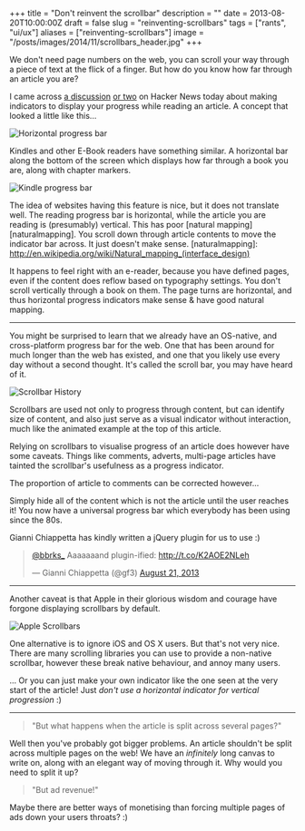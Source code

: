 +++
title = "Don't reinvent the scrollbar"
description = ""
date = 2013-08-20T10:00:00Z
draft = false
slug = "reinventing-scrollbars"
tags = ["rants", "ui/ux"]
aliases = ["reinventing-scrollbars"]
image = "/posts/images/2014/11/scrollbars_header.jpg"
+++

We don't need page numbers on the web, you can scroll your way through a piece of text at the flick of a finger. But how do you know how far through an article you are?

I came across [a discussion](https://news.ycombinator.com/item?id=6238839) [or two](https://news.ycombinator.com/item?id=6239285) on Hacker News today about making indicators to display your progress while reading an article. A concept that looked a little like this&hellip;

![Horizontal progress bar](/posts/images/2014/Jan/scroll.gif)

Kindles and other E-Book readers have something similar. A horizontal bar along the bottom of the screen which displays how far through a book you are, along with chapter markers.

![Kindle progress bar](/posts/images/2014/Jan/kindle.jpg)

The idea of websites having this feature is nice, but it does not translate well. The reading progress bar is horizontal, while the article you are reading is (presumably) vertical. This has poor [natural mapping][naturalmapping]. You scroll down through article contents to move the indicator bar across. It just doesn't make sense.
[naturalmapping]: http://en.wikipedia.org/wiki/Natural_mapping_(interface_design)

It happens to feel right with an e-reader, because you have defined pages, even if the content does reflow based on typography settings. You don't scroll vertically through a book on them. The page turns are horizontal, and thus horizontal progress indicators make sense & have good natural mapping.

---

You might be surprised to learn that we already have an OS-native, and cross-platform progress bar for the web. One that has been around for much longer than the web has existed, and one that you likely use every day without a second thought. It's called the scroll bar, you may have heard of it.

![Scrollbar History](/posts/images/2014/Jan/scrollbars.png)

Scrollbars are used not only to progress through content, but can identify size of content, and also just serve as a visual indicator without interaction, much like the animated example at the top of this article.

Relying on scrollbars to visualise progress of an article does however have some caveats. Things like comments, adverts, multi-page articles have tainted the scrollbar's usefulness as a progress indicator.

The proportion of article to comments can be corrected however...



Simply hide all of the content which is not the article until the user reaches it! You now have a universal progress bar which everybody has been using since the 80s.

Gianni Chiappetta has kindly written a jQuery plugin for us to use :)

<blockquote class="twitter-tweet" data-conversation="none"><p><a href="https://twitter.com/bbrks_">@bbrks_</a> Aaaaaaand plugin-ified: <a href="http://t.co/K2AOE2NLeh">http://t.co/K2AOE2NLeh</a></p>&mdash; Gianni Chiappetta (@gf3) <a href="https://twitter.com/gf3/statuses/369994254732390400">August 21, 2013</a></blockquote>

---

Another caveat is that Apple in their glorious wisdom and courage have forgone displaying scrollbars by default.

![Apple Scrollbars](/posts/images/2014/Jan/shrinking_scrollbars.jpg)

One alternative is to ignore iOS and OS X users. But that's not very nice. There are many scrolling libraries you can use to provide a non-native scrollbar, however these break native behaviour, and annoy many users.

... Or you can just make your own indicator like the one seen at the very start of the article! Just *don't use a horizontal indicator for vertical progression* :)

---

<blockquote class="smallcap">"But what happens when the article is split across several pages?"</blockquote>

Well then you've probably got bigger problems. An article shouldn't be split across multiple pages on the web! We have an *infinitely* long canvas to write on, along with an elegant way of moving through it. Why would you need to split it up?

<blockquote class="smallcap">"But ad revenue!"</blockquote>

Maybe there are better ways of monetising than forcing multiple pages of ads down your users throats? :)
